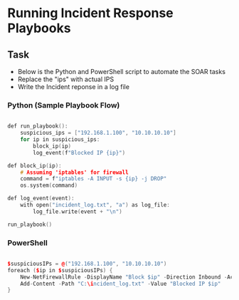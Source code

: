 # Running Incident Response Playbooks


## Task

* Below is the Python and PowerShell script to automate the SOAR tasks
* Replace the "ips" with actual IPS
* Write the Incident reponse in a log file

### Python (Sample Playbook Flow)

```cpp

def run_playbook():
    suspicious_ips = ["192.168.1.100", "10.10.10.10"]
    for ip in suspicious_ips:
        block_ip(ip)
        log_event(f"Blocked IP {ip}")

def block_ip(ip):
    # Assuming 'iptables' for firewall
    command = f"iptables -A INPUT -s {ip} -j DROP"
    os.system(command)

def log_event(event):
    with open("incident_log.txt", "a") as log_file:
        log_file.write(event + "\n")

run_playbook()

```

### PowerShell

```cpp

$suspiciousIPs = @("192.168.1.100", "10.10.10.10")
foreach ($ip in $suspiciousIPs) {
    New-NetFirewallRule -DisplayName "Block $ip" -Direction Inbound -Action Block -RemoteAddress $ip
    Add-Content -Path "C:\incident_log.txt" -Value "Blocked IP $ip"
}

```
